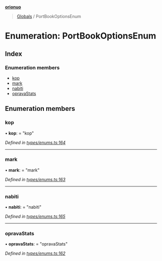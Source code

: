 **[orionuo](../README.md)**

> [Globals](../globals.md) / PortBookOptionsEnum

# Enumeration: PortBookOptionsEnum

## Index

### Enumeration members

* [kop](portbookoptionsenum.md#kop)
* [mark](portbookoptionsenum.md#mark)
* [nabiti](portbookoptionsenum.md#nabiti)
* [opravaStats](portbookoptionsenum.md#opravastats)

## Enumeration members

### kop

•  **kop**:  = "kop"

*Defined in [types/enums.ts:164](https://github.com/msviha/orionuo/blob/9bdc691/src/types/enums.ts#L164)*

___

### mark

•  **mark**:  = "mark"

*Defined in [types/enums.ts:163](https://github.com/msviha/orionuo/blob/9bdc691/src/types/enums.ts#L163)*

___

### nabiti

•  **nabiti**:  = "nabiti"

*Defined in [types/enums.ts:165](https://github.com/msviha/orionuo/blob/9bdc691/src/types/enums.ts#L165)*

___

### opravaStats

•  **opravaStats**:  = "opravaStats"

*Defined in [types/enums.ts:162](https://github.com/msviha/orionuo/blob/9bdc691/src/types/enums.ts#L162)*
